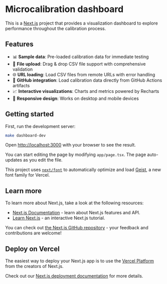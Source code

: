 # Microcalibration dashboard

This is a [Next.js](https://nextjs.org) project that provides a visualization dashboard to explore performance throughout the calibration process.

## Features

- 📊 **Sample data**: Pre-loaded calibration data for immediate testing
- 📁 **File upload**: Drag & drop CSV file support with comprehensive validation
- 🌐 **URL loading**: Load CSV files from remote URLs with error handling
- 🔗 **GitHub integration**: Load calibration data directly from GitHub Actions artifacts
- 📈 **Interactive visualizations**: Charts and metrics powered by Recharts
- 📱 **Responsive design**: Works on desktop and mobile devices

## Getting started

First, run the development server:

```bash
make dashboard-dev
```

Open [http://localhost:3000](http://localhost:3000) with your browser to see the result.

You can start editing the page by modifying `app/page.tsx`. The page auto-updates as you edit the file.

This project uses [`next/font`](https://nextjs.org/docs/app/building-your-application/optimizing/fonts) to automatically optimize and load [Geist](https://vercel.com/font), a new font family for Vercel.

## Learn more

To learn more about Next.js, take a look at the following resources:

- [Next.js Documentation](https://nextjs.org/docs) - learn about Next.js features and API.
- [Learn Next.js](https://nextjs.org/learn) - an interactive Next.js tutorial.

You can check out [the Next.js GitHub repository](https://github.com/vercel/next.js) - your feedback and contributions are welcome!

## Deploy on Vercel

The easiest way to deploy your Next.js app is to use the [Vercel Platform](https://vercel.com/new?utm_medium=default-template&filter=next.js&utm_source=create-next-app&utm_campaign=create-next-app-readme) from the creators of Next.js.

Check out our [Next.js deployment documentation](https://nextjs.org/docs/app/building-your-application/deploying) for more details.
